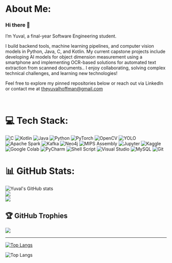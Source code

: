 # About Me:
### Hi there 👋

I’m Yuval, a final-year Software Engineering student.

I build backend tools, machine learning pipelines, and computer vision models in Python, Java, C, and Kotlin.
My current capstone projects include developing AI models for object dimension measurement using a smartphone and implementing OCR-based solutions for automated text extraction from scanned documents..
I enjoy collaborating, solving complex technical challenges, and learning new technologies!

Feel free to explore my pinned repositories below or reach out via LinkedIn or contact me at theyuvalhoffman@gmail.com

<br>


# 💻 Tech Stack:
![C](https://img.shields.io/badge/c-%2300599C.svg?style=for-the-badge&logo=c&logoColor=white) ![Kotlin](https://img.shields.io/badge/Kotlin-7F52FF?style=for-the-badge&logo=kotlin&logoColor=white) ![Java](https://img.shields.io/badge/java-%23ED8B00.svg?style=for-the-badge&logo=openjdk&logoColor=white) ![Python](https://img.shields.io/badge/python-3670A0?style=for-the-badge&logo=python&logoColor=ffdd54) ![PyTorch](https://img.shields.io/badge/PyTorch-%23EE4C2C?style=for-the-badge&logo=pytorch&logoColor=white) ![OpenCV](https://img.shields.io/badge/OpenCV-5C3EE8?style=for-the-badge&logo=opencv&logoColor=white) ![YOLO](https://img.shields.io/badge/YOLO-Ultralytics-FF6C37?style=for-the-badge&logo=ultralytics&logoColor=white) ![Apache Spark](https://img.shields.io/badge/Apache%20Spark-E25A1C?style=for-the-badge&logo=apache-spark&logoColor=white) ![Kafka](https://img.shields.io/badge/Kafka-231F20?style=for-the-badge&logo=apachekafka&logoColor=white) ![Neo4j](https://img.shields.io/badge/Neo4j-008CC1?style=for-the-badge&logo=neo4j&logoColor=white) ![MIPS Assembly](https://img.shields.io/badge/MIPS%20Assembly-525252?style=for-the-badge&logo=processor&logoColor=white) ![Jupyter](https://img.shields.io/badge/Jupyter-F37626.svg?style=for-the-badge&logo=Jupyter&logoColor=white) ![Kaggle](https://img.shields.io/badge/Kaggle-20BEFF.svg?style=for-the-badge&logo=Kaggle&logoColor=white) ![Google Colab](https://img.shields.io/badge/Google_Colab-F9AB00.svg?style=for-the-badge&logo=Google%20Colab&logoColor=white) ![PyCharm](https://img.shields.io/badge/PyCharm-000000.svg?style=for-the-badge&logo=pycharm&logoColor=white) ![Shell Script](https://img.shields.io/badge/shell_script-%23121011.svg?style=for-the-badge&logo=gnu-bash&logoColor=white) ![Visual Studio](https://img.shields.io/badge/Visual_Studio-5C2D91.svg?style=for-the-badge&logo=visual-studio&logoColor=white) ![MySQL](https://img.shields.io/badge/mysql-4479A1.svg?style=for-the-badge&logo=mysql&logoColor=white) ![Git](https://img.shields.io/badge/Git-F05032?style=for-the-badge&logo=git&logoColor=white)
# 📊 GitHub Stats:
![Yuval's GitHub stats](https://github-readme-stats.vercel.app/api?username=Hoffman1996&show_icons=true&theme=dark)<br/>
![](https://github-readme-streak-stats.herokuapp.com/?user=Hoffman1996&theme=dark&hide_border=false)<br/>
![](https://github-readme-stats.vercel.app/api/top-langs/?username=Hoffman1996&theme=dark&hide_border=false&include_all_commits=true&count_private=true&layout=compact)

## 🏆 GitHub Trophies
![](https://github-profile-trophy.vercel.app/?username=Hoffman1996&theme=radical&no-frame=false&no-bg=true&margin-w=4)

---

[![Top Langs](https://github-readme-stats.vercel.app/api/top-langs/?username=Hoffman1996&langs_count=8&layout=pie&theme=dark)](https://github.com/Hoffman1996/github-readme-stats)


![Top Langs](https://github-readme-stats.vercel.app/api/top-langs/?username=Hoffman1996&langs_count=8&hide=Jupyter%20Notebook)


<!-- Proudly created with GPRM ( https://gprm.itsvg.in ) -->
